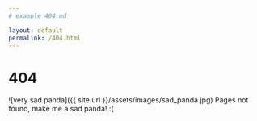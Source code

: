```yaml
---
# example 404.md

layout: default
permalink: /404.html
---
```


# 404
![very sad panda]({{ site.url }}/assets/images/sad_panda.jpg)
Pages not found, make me a sad panda! :(